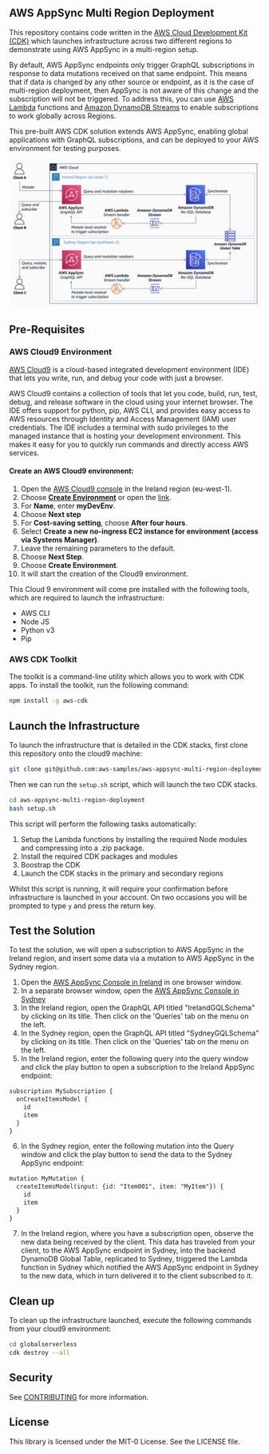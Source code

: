 ## AWS AppSync Multi Region Deployment

This repository contains code written in the [AWS Cloud Development Kit (CDK)](https://aws.amazon.com/cdk/) which launches infrastructure across two different regions to demonstrate using AWS AppSync in a multi-region setup.

By default, AWS AppSync endpoints only trigger GraphQL subscriptions in response to data mutations received on that same endpoint. This means that if data is changed by any other source or endpoint, as it is the case of multi-region deployment, then AppSync is not aware of this change and the subscription will not be triggered. To address this, you can use [AWS Lambda](https://aws.amazon.com/lambda/) functions and [Amazon DynamoDB Streams](http://docs.aws.amazon.com/amazondynamodb/latest/developerguide/Streams.html) to enable subscriptions to work globally across Regions.

This pre-built AWS CDK solution extends AWS AppSync, enabling global applications with GraphQL subscriptions, and can be deployed to your AWS environment for testing purposes.

![Global Serverless Infrastructure](infrastructure.png?raw=true "Global Serverless Infrastructure")


## Pre-Requisites
### AWS Cloud9 Environment

[AWS Cloud9](<https://aws.amazon.com/cloud9/>) is a cloud-based integrated development environment (IDE) that lets you write, run, and debug your code with just a browser.

AWS Cloud9 contains a collection of tools that let you code, build, run, test, debug, and release software in the cloud using your internet browser. The IDE offers support for python, pip, AWS CLI, and provides easy access to AWS resources through Identity and Access Management (IAM) user credentials. The IDE includes a terminal with sudo privileges to the managed instance that is hosting your development environment. This makes it easy for you to quickly run commands and directly access AWS services.

#### Create an AWS Cloud9 environment:

1. Open the [AWS Cloud9 console](<https://eu-west-1.console.aws.amazon.com/cloud9/home?region=eu-west-1>) in the Ireland region (eu-west-1).
1. Choose **[Create Environment](<https://eu-west-1.console.aws.amazon.com/cloud9/home/create>)** or open the [link](<https://eu-west-1.console.aws.amazon.com/cloud9/home/create>).
1. For **Name**, enter **myDevEnv**.
1. Choose **Next step**
1. For **Cost-saving setting**, choose **After four hours**.
1. Select **Create a new no-ingress EC2 instance for environment (access via Systems Manager)**.
1. Leave the remaining parameters to the default.
1. Choose **Next Step**.
1. Choose **Create Environment**.
1. It will start the creation of the Cloud9 environment.

This Cloud 9 environment will come pre installed with the following tools, which are required to launch the infrastructure:
- AWS CLI
- Node JS
- Python v3
- Pip

### AWS CDK Toolkit
The toolkit is a command-line utility which allows you to work with CDK apps.
To install the toolkit, run the following command:
```bash
npm install -g aws-cdk
```

## Launch the Infrastructure
To launch the infrastructure that is detailed in the CDK stacks, first clone this repository onto the cloud9 machine:
```bash
git clone git@github.com:aws-samples/aws-appsync-multi-region-deployment.git
```

Then we can run the `setup.sh` script, which will launch the two CDK stacks.
```bash
cd aws-appsync-multi-region-deployment
bash setup.sh
```

This script will perform the following tasks automatically:
1. Setup the Lambda functions by installing the required Node modules and compressing into a .zip package.
2. Install the required CDK packages and modules
3. Boostrap the CDK
4. Launch the CDK stacks in the primary and secondary regions

Whilst this script is running, it will require your confirmation before infrastructure is launched in your account. On two occasions you will be prompted to type `y` and press the return key.

## Test the Solution
To test the solution, we will open a subscription to AWS AppSync in the Ireland region, and insert some data via a mutation to AWS AppSync in the Sydney region.

1. Open the [AWS AppSync Console in Ireland](https://eu-west-1.console.aws.amazon.com/appsync/home?region=eu-west-1) in one browser window.
2. In a separate browser window, open the [AWS AppSync Console in Sydney](https://ap-southeast-2.console.aws.amazon.com/appsync/home)
3. In the Ireland region, open the GraphQL API titled "IrelandGQLSchema" by clicking on its title. Then click on the 'Queries' tab on the menu on the left.
4. In the Sydney region, open the GraphQL API titled "SydneyGQLSchema" by clicking on its title. Then click on the 'Queries' tab on the menu on the left.
5. In the Ireland region, enter the following query into the query window and click the play button to open a subscription to the Ireland AppSync endpoint:
```
subscription MySubscription {
  onCreateItemsModel {
    id
    item
  }
}
```
6. In the Sydney region, enter the following mutation into the Query window and click the play button to send the data to the Sydney AppSync endpoint:
```
mutation MyMutation {
  createItemsModel(input: {id: "Item001", item: "MyItem"}) {
    id
    item
  }
}
```
7. In the Ireland region, where you have a subscription open, observe the new data being received by the client. This data has traveled from your client, to the AWS AppSync endpoint in Sydney, into the backend DynamoDB Global Table, replicated to Sydney, triggered the Lambda function in Sydney which notified the AWS AppSync endpoint in Sydney to the new data, which in turn delivered it to the client subscribed to it.

## Clean up
To clean up the infrastructure launched, execute the following commands from your cloud9 environment:
```bash
cd globalserverless
cdk destroy --all
```

## Security

See [CONTRIBUTING](CONTRIBUTING.md#security-issue-notifications) for more information.

## License

This library is licensed under the MIT-0 License. See the LICENSE file.
